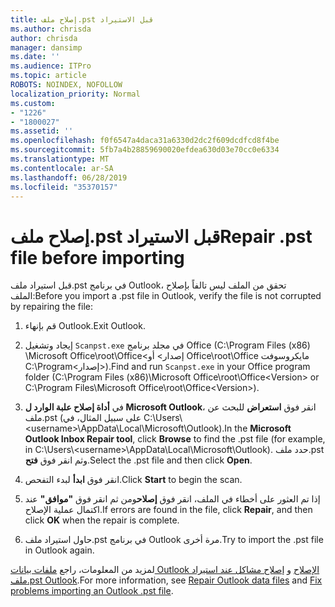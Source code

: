 ```yaml
---
title: إصلاح ملف.pst قبل الاستيراد
ms.author: chrisda
author: chrisda
manager: dansimp
ms.date: ''
ms.audience: ITPro
ms.topic: article
ROBOTS: NOINDEX, NOFOLLOW
localization_priority: Normal
ms.custom:
- "1226"
- "1800027"
ms.assetid: ''
ms.openlocfilehash: f0f6547a4daca31a6330d2dc2f609dcdfcd8f4be
ms.sourcegitcommit: 5fb7a4b28859690020efdea630d03e70cc0e6334
ms.translationtype: MT
ms.contentlocale: ar-SA
ms.lasthandoff: 06/28/2019
ms.locfileid: "35370157"
---
```

# <a name="repair-pst-file-before-importing"></a><span data-ttu-id="91808-102">إصلاح ملف.pst قبل الاستيراد</span><span class="sxs-lookup"><span data-stu-id="91808-102">Repair .pst file before importing</span></span>

<span data-ttu-id="91808-103">قبل استيراد ملف.pst في برنامج Outlook، تحقق من الملف ليس تالفاً بإصلاح الملف:</span><span class="sxs-lookup"><span data-stu-id="91808-103">Before you import a .pst file in Outlook, verify the file is not corrupted by repairing the file:</span></span>

1. <span data-ttu-id="91808-104">قم بإنهاء Outlook.</span><span class="sxs-lookup"><span data-stu-id="91808-104">Exit Outlook.</span></span>

2. <span data-ttu-id="91808-105">إيجاد وتشغيل `Scanpst.exe` في مجلد برنامج Office (C:\Program Files (x86) \Microsoft Office\root\Office\<إصدار\> أو Office\root\Office مايكروسوفت C:\Program\<إصدار\>).</span><span class="sxs-lookup"><span data-stu-id="91808-105">Find and run `Scanpst.exe` in your Office program folder (C:\Program Files (x86)\Microsoft Office\root\Office\<Version\> or C:\Program Files\Microsoft Office\root\Office\<Version\>).</span></span>

3. <span data-ttu-id="91808-106">في **أداة إصلاح علبة الوارد ل Microsoft Outlook**، انقر فوق **استعراض** للبحث عن ملف.pst (على سبيل المثال، في C:\Users\\<username\>\AppData\Local\Microsoft\Outlook).</span><span class="sxs-lookup"><span data-stu-id="91808-106">In the **Microsoft Outlook Inbox Repair tool**, click **Browse** to find the .pst file (for example, in C:\Users\\<username\>\AppData\Local\Microsoft\Outlook).</span></span> <span data-ttu-id="91808-107">حدد ملف.pst وثم انقر فوق **فتح**.</span><span class="sxs-lookup"><span data-stu-id="91808-107">Select the .pst file and then click **Open**.</span></span>

4. <span data-ttu-id="91808-108">انقر فوق **ابدأ** لبدء التفحص.</span><span class="sxs-lookup"><span data-stu-id="91808-108">Click **Start** to begin the scan.</span></span>

5. <span data-ttu-id="91808-109">إذا تم العثور على أخطاء في الملف، انقر فوق **إصلاح**ومن ثم انقر فوق **"موافق"** عند اكتمال عملية الإصلاح.</span><span class="sxs-lookup"><span data-stu-id="91808-109">If errors are found in the file, click **Repair**, and then click **OK** when the repair is complete.</span></span>

6. <span data-ttu-id="91808-110">حاول استيراد ملف.pst في برنامج Outlook مرة أخرى.</span><span class="sxs-lookup"><span data-stu-id="91808-110">Try to import the .pst file in Outlook again.</span></span>

<span data-ttu-id="91808-111">لمزيد من المعلومات، راجع [ملفات بيانات Outlook الإصلاح](https://support.office.com/article/25663bc3-11ec-4412-86c4-60458afc5253) و [إصلاح مشاكل عند استيراد ملف.pst Outlook](https://support.office.com/article/2d2e50dc-5c36-4ab2-ab50-f1be733b3d6e).</span><span class="sxs-lookup"><span data-stu-id="91808-111">For more information, see [Repair Outlook data files](https://support.office.com/article/25663bc3-11ec-4412-86c4-60458afc5253) and [Fix problems importing an Outlook .pst file](https://support.office.com/article/2d2e50dc-5c36-4ab2-ab50-f1be733b3d6e).</span></span>

